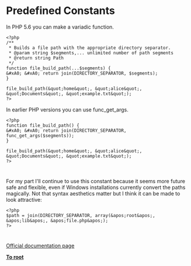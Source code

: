 # Predefined Constants





In PHP 5.6 you can make a variadic function.



```
<?php
/**
 * Builds a file path with the appropriate directory separator.
 * @param string $segments,... unlimited number of path segments
 * @return string Path
 */
function file_build_path(...$segments) {
&#xA0; &#xA0; return join(DIRECTORY_SEPARATOR, $segments);
}

file_build_path(&quot;home&quot;, &quot;alice&quot;, &quot;Documents&quot;, &quot;example.txt&quot;);
?>
```


In earlier PHP versions you can use func_get_args.



```
<?php
function file_build_path() {
&#xA0; &#xA0; return join(DIRECTORY_SEPARATOR, func_get_args($segments));
}

file_build_path(&quot;home&quot;, &quot;alice&quot;, &quot;Documents&quot;, &quot;example.txt&quot;);
?>
```



  

#



For my part I&apos;ll continue to use this constant because it seems more future safe and flexible, even if Windows installations currently convert the paths magically. Not that syntax aesthetics matter but I think it can be made to look attractive:



```
<?php
$path = join(DIRECTORY_SEPARATOR, array(&apos;root&apos;, &apos;lib&apos;, &apos;file.php&apos;);
?>
```



  

#

[Official documentation page](https://www.php.net/manual/en/dir.constants.php)

**[To root](/README.md)**
